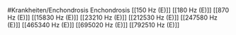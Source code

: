 #Krankheiten/Enchondrosis
Enchondrosis
[[150 Hz (E)]]
[[180 Hz (E)]]
[[870 Hz (E)]]
[[15830 Hz (E)]]
[[23210 Hz (E)]]
[[212530 Hz (E)]]
[[247580 Hz (E)]]
[[465340 Hz (E)]]
[[695020 Hz (E)]]
[[792510 Hz (E)]]